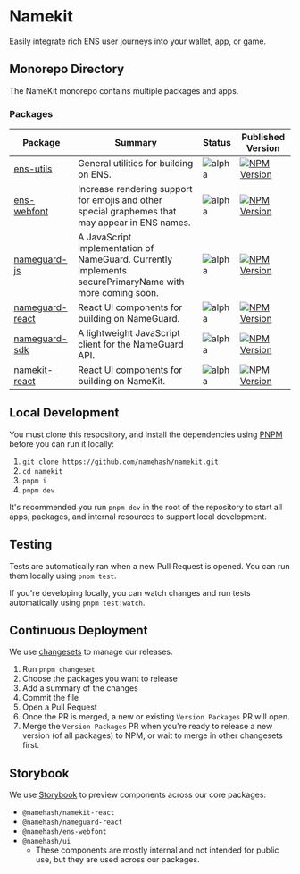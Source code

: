 # Namekit

Easily integrate rich ENS user journeys into your wallet, app, or game.

## Monorepo Directory

The NameKit monorepo contains multiple packages and apps.

### Packages

| Package                                     | Summary                                                                                                 | Status                                                                    | Published Version                                                                                                                                                 |
|---------------------------------------------|---------------------------------------------------------------------------------------------------------|---------------------------------------------------------------------------|-------------------------------------------------------------------------------------------------------------------------------------------------------------------|
| [ens-utils](packages/ens-utils)             | General utilities for building on ENS.                                                                  | <a>![alpha](https://img.shields.io/badge/%F0%9F%9A%A7%20alpha-FFFF00)</a> | [![ NPM Version ]( https://img.shields.io/npm/v/%40namehash%2Fens-utils?style=flat&color=2282c2 )](https://www.npmjs.com/package/@namehash/ens-utils)             |
| [ens-webfont](packages/ens-webfont)         | Increase rendering support for emojis and other special graphemes that may appear in ENS names.         | <a>![alpha](https://img.shields.io/badge/%F0%9F%9A%A7%20alpha-FFFF00)</a> | [![ NPM Version ]( https://img.shields.io/npm/v/%40namehash%2Fens-webfont?style=flat&color=2282c2 )](https://www.npmjs.com/package/@namehash/ens-webfont)         |
| [nameguard-js](packages/nameguard-js)       | A JavaScript implementation of NameGuard. Currently implements securePrimaryName with more coming soon. | <a>![alpha](https://img.shields.io/badge/%F0%9F%9A%A7%20alpha-FFFF00)</a> | [![ NPM Version ]( https://img.shields.io/npm/v/%40namehash%2Fnameguard-js?style=flat&color=2282c2 )](https://www.npmjs.com/package/@namehash/nameguard-js)       |
| [nameguard-react](packages/nameguard-react) | React UI components for building on NameGuard.                                                          | <a>![alpha](https://img.shields.io/badge/%F0%9F%9A%A7%20alpha-FFFF00)</a> | [![ NPM Version ]( https://img.shields.io/npm/v/%40namehash%2Fnameguard-react?style=flat&color=2282c2 )](https://www.npmjs.com/package/@namehash/nameguard-react) |
| [nameguard-sdk](packages/nameguard-sdk)     | A lightweight JavaScript client for the NameGuard API.                                                  | <a>![alpha](https://img.shields.io/badge/%F0%9F%9A%A7%20alpha-FFFF00)</a> | [![ NPM Version ]( https://img.shields.io/npm/v/%40namehash%2Fnameguard?style=flat&color=2282c2 )](https://www.npmjs.com/package/@namehash/nameguard-sdk)         |
| [namekit-react](packages/namekit-react)     | React UI components for building on NameKit.                                                            | <a>![alpha](https://img.shields.io/badge/%F0%9F%9A%A7%20alpha-FFFF00)</a> | [![ NPM Version ]( https://img.shields.io/npm/v/%40namehash%2Fnamekit-react?style=flat&color=2282c2 )](https://www.npmjs.com/package/@namehash/namekit-react)     |

## Local Development

You must clone this respository, and install the dependencies using [PNPM](https://pnpm.io/installation) before you can run it locally:

1. `git clone https://github.com/namehash/namekit.git`
2. `cd namekit`
3. `pnpm i`
4. `pnpm dev`

It's recommended you run `pnpm dev` in the root of the repository to start all apps, packages, and internal resources to support local development.

## Testing

Tests are automatically ran when a new Pull Request is opened. You can run them locally using `pnpm test`.

If you're developing locally, you can watch changes and run tests automatically using `pnpm test:watch`.

## Continuous Deployment

We use [changesets](https://github.com/changesets/changesets) to manage our releases.

1. Run `pnpm changeset`
2. Choose the packages you want to release
3. Add a summary of the changes
4. Commit the file
5. Open a Pull Request
6. Once the PR is merged, a new or existing `Version Packages` PR will open.
7. Merge the `Version Packages` PR when you're ready to release a new version (of all packages) to NPM, or wait to merge in other changesets first.

## Storybook

We use [Storybook](https://storybook.namekit.io/) to preview components across our core packages:

- `@namehash/namekit-react`
- `@namehash/nameguard-react`
- `@namehash/ens-webfont`
- `@namehash/ui`
  - These components are mostly internal and not intended for public use, but they are used across our packages.
